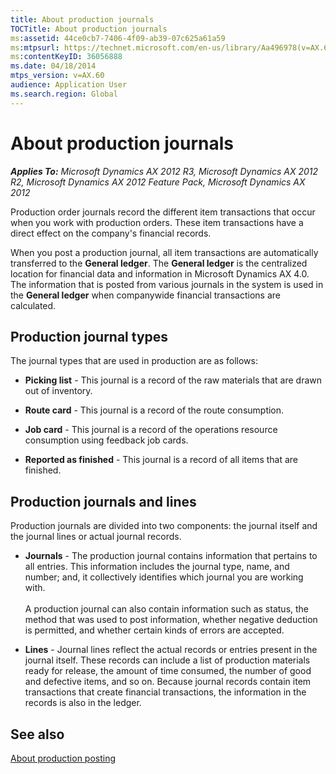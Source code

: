 ```yaml
---
title: About production journals
TOCTitle: About production journals
ms:assetid: 44ce0cb7-7406-4f09-ab39-07c625a61a59
ms:mtpsurl: https://technet.microsoft.com/en-us/library/Aa496978(v=AX.60)
ms:contentKeyID: 36056888
ms.date: 04/18/2014
mtps_version: v=AX.60
audience: Application User
ms.search.region: Global
---
```


# About production journals 


_**Applies To:** Microsoft Dynamics AX 2012 R3, Microsoft Dynamics AX 2012 R2, Microsoft Dynamics AX 2012 Feature Pack, Microsoft Dynamics AX 2012_

Production order journals record the different item transactions that occur when you work with production orders. These item transactions have a direct effect on the company's financial records.

When you post a production journal, all item transactions are automatically transferred to the **General ledger**. The **General ledger** is the centralized location for financial data and information in Microsoft Dynamics AX 4.0. The information that is posted from various journals in the system is used in the **General ledger** when companywide financial transactions are calculated.  

## Production journal types

The journal types that are used in production are as follows:  

  - **Picking list** - This journal is a record of the raw materials that are drawn out of inventory.

  - **Route card** - This journal is a record of the route consumption.

  - **Job card** - This journal is a record of the operations resource consumption using feedback job cards.

  - **Reported as finished** - This journal is a record of all items that are finished.  

## Production journals and lines

Production journals are divided into two components: the journal itself and the journal lines or actual journal records.  

  - **Journals** - The production journal contains information that pertains to all entries. This information includes the journal type, name, and number; and, it collectively identifies which journal you are working with.  
       
    A production journal can also contain information such as status, the method that was used to post information, whether negative deduction is permitted, and whether certain kinds of errors are accepted.  

  - **Lines** - Journal lines reflect the actual records or entries present in the journal itself. These records can include a list of production materials ready for release, the amount of time consumed, the number of good and defective items, and so on. Because journal records contain item transactions that create financial transactions, the information in the records is also in the ledger.  

## See also

[About production posting](about-production-posting.md)

  



